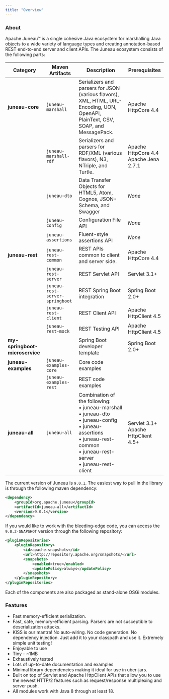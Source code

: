 ```yaml
---
title: "Overview"
---
```


### About

Apache Juneau™ is a single cohesive Java ecosystem for marshalling Java objects to a wide variety of
language types and creating annotation-based REST end-to-end server and client APIs.
The Juneau ecosystem consists of the following parts:

| Category | Maven Artifacts | Description | Prerequisites |
|----------|------------------|-------------|---------------|
| **juneau-core** | `juneau-marshall` | Serializers and parsers for JSON (various flavors), XML, HTML, URL-Encoding, UON, OpenAPI, PlainText, CSV, SOAP, and MessagePack. | Apache HttpCore 4.4 |
| | `juneau-marshall-rdf` | Serializers and parsers for RDF/XML (various flavors), N3, NTriple, and Turtle. | Apache HttpCore 4.4<br/>Apache Jena 2.7.1 |
| | `juneau-dto` | Data Transfer Objects for HTML5, Atom, Cognos, JSON-Schema, and Swagger | *None* |
| | `juneau-config` | Configuration File API | *None* |
| | `juneau-assertions` | Fluent-style assertions API | *None* |
| **juneau-rest** | `juneau-rest-common` | REST APIs common to client and server side. | Apache HttpCore 4.4 |
| | `juneau-rest-server` | REST Servlet API | Servlet 3.1+ |
| | `juneau-rest-server-springboot` | REST Spring Boot integration | Spring Boot 2.0+ |
| | `juneau-rest-client` | REST Client API | Apache HttpClient 4.5 |
| | `juneau-rest-mock` | REST Testing API | Apache HttpClient 4.5 |
| **my-springboot-microservice** | | Spring Boot developer template | Spring Boot 2.0+ |
| **juneau-examples** | `juneau-examples-core` | Core code examples | |
| | `juneau-examples-rest` | REST code examples | |
| **juneau-all** | `juneau-all` | Combination of the following:<br/>• juneau-marshall<br/>• juneau-dto<br/>• juneau-config<br/>• juneau-assertions<br/>• juneau-rest-common<br/>• juneau-rest-server<br/>• juneau-rest-client | Servlet 3.1+<br/>Apache HttpClient 4.5+ |

The current version of Juneau is `9.0.1`.
The easiest way to pull in the library is through the following maven dependency:

```xml
<dependency>
    <groupId>org.apache.juneau</groupId>
    <artifactId>juneau-all</artifactId>
    <version>9.0.1</version>
</dependency>
```


If you would like to work with the bleeding-edge code, you can access the `9.0.2-SNAPSHOT`
version through the following repository:

```xml
<pluginRepositories>
    <pluginRepository>
        <id>apache.snapshots</id>
        <url>http://repository.apache.org/snapshots/</url>
        <snapshots>
            <enabled>true</enabled>
            <updatePolicy>always</updatePolicy>
        </snapshots>
    </pluginRepository>
</pluginRepositories>

```

Each of the components are also packaged as stand-alone OSGi modules.

### Features

- Fast memory-efficient serialization.
- Fast, safe, memory-efficient parsing. Parsers are not susceptible to deserialization attacks.
- KISS is our mantra! No auto-wiring. No code generation. No dependency injection. Just add it to your classpath and use it. Extremely simple unit testing!
- Enjoyable to use
- Tiny - ~1MB
- Exhaustively tested
- Lots of up-to-date documentation and examples
- Minimal library dependencies making it ideal for use in uber-jars.
- Built on top of Servlet and Apache HttpClient APIs that allow you to use the newest HTTP/2 features such as request/response multiplexing and server push.
- All modules work with Java 8 through at least 18.
